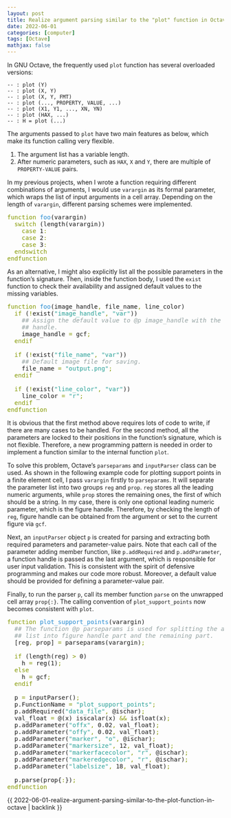 ```yaml
---
layout: post
title: Realize argument parsing similar to the "plot" function in Octave
date: 2022-06-01
categories: [computer]
tags: [Octave]
mathjax: false
---
```


In GNU Octave, the frequently used `plot` function has several overloaded versions:

    -- : plot (Y)
    -- : plot (X, Y)
    -- : plot (X, Y, FMT)
    -- : plot (..., PROPERTY, VALUE, ...)
    -- : plot (X1, Y1, ..., XN, YN)
    -- : plot (HAX, ...)
    -- : H = plot (...)

The arguments passed to `plot` have two main features as below, which make its function calling very flexible.

1.  The argument list has a variable length.
2.  After numeric parameters, such as `HAX`, `X` and `Y`, there are multiple of `PROPERTY-VALUE` pairs.

In my previous projects, when I wrote a function requiring different combinations of arguments, I would use `varargin` as its formal parameter, which wraps the list of input arguments in a cell array. Depending on the length of `varargin`, different parsing schemes were implemented.

<pre class="src src-octave"><span style="color: #859900;">function</span> <span style="color: #268bd2;">foo</span>(varargin)
  <span style="color: #859900;">switch</span> (length(varargin))
    <span style="color: #859900;">case</span> 1<span style="color: #859900;">:</span>
    <span style="color: #859900;">case</span> 2<span style="color: #859900;">:</span>
    <span style="color: #859900;">case</span> 3<span style="color: #859900;">:</span>
  <span style="color: #859900;">endswitch</span>
<span style="color: #859900;">endfunction</span>
</pre>

As an alternative, I might also explicitly list all the possible parameters in the function&rsquo;s signature. Then, inside the function body, I used the `exist` function to check their availability and assigned default values to the missing variables.

<pre class="src src-octave"><span style="color: #859900;">function</span> <span style="color: #268bd2;">foo</span>(image_handle<span style="color: #859900;">,</span> file_name<span style="color: #859900;">,</span> line_color)
  <span style="color: #859900;">if</span> (<span style="color: #859900;">!</span>exist(<span style="color: #2aa198;">"image_handle"</span><span style="color: #859900;">,</span> <span style="color: #2aa198;">"var"</span>))
    <span style="color: #93a1a1; font-style: italic;">## Assign the default value to @p image_handle with the current figure</span>
    <span style="color: #93a1a1; font-style: italic;">## handle.</span>
    image_handle <span style="color: #859900;">=</span> gcf<span style="color: #859900;">;</span>
  <span style="color: #859900;">endif</span>

  <span style="color: #859900;">if</span> (<span style="color: #859900;">!</span>exist(<span style="color: #2aa198;">"file_name"</span><span style="color: #859900;">,</span> <span style="color: #2aa198;">"var"</span>))
    <span style="color: #93a1a1; font-style: italic;">## Default image file for saving.</span>
    file_name <span style="color: #859900;">=</span> <span style="color: #2aa198;">"output.png"</span><span style="color: #859900;">;</span>
  <span style="color: #859900;">endif</span>

  <span style="color: #859900;">if</span> (<span style="color: #859900;">!</span>exist(<span style="color: #2aa198;">"line_color"</span><span style="color: #859900;">,</span> <span style="color: #2aa198;">"var"</span>))
    line_color <span style="color: #859900;">=</span> <span style="color: #2aa198;">"r"</span><span style="color: #859900;">;</span>
  <span style="color: #859900;">endif</span>
<span style="color: #859900;">endfunction</span>
</pre>

It is obvious that the first method above requires lots of code to write, if there are many cases to be handled. For the second method, all the parameters are locked to their positions in the function&rsquo;s signature, which is not flexible. Therefore, a new programming pattern is needed in order to implement a function similar to the internal function `plot`.

To solve this problem, Octave&rsquo;s `parseparams` and `inputParser` class can be used. As shown in the following example code for plotting support points in a finite element cell, I pass `varargin` firstly to `parseparams`. It will separate the parameter list into two groups `reg` and `prop`. `reg` stores all the leading numeric arguments, while `prop` stores the remaining ones, the first of which should be a string. In my case, there is only one optional leading numeric parameter, which is the figure handle. Therefore, by checking the length of `reg`, figure handle can be obtained from the argument or set to the current figure via `gcf`.

Next, an `inputParser` object `p` is created for parsing and extracting both required parameters and parameter-value pairs. Note that each call of the parameter adding member function, like `p.addRequired` and `p.addParameter`, a function handle is passed as the last argument, which is responsible for user input validation. This is consistent with the spirit of defensive programming and makes our code more robust. Moreover, a default value should be provided for defining a parameter-value pair.

Finally, to run the parser `p`, call its member function `parse` on the unwrapped cell array `prop{:}`. The calling convention of `plot_support_points` now becomes consistent with `plot`.

<pre class="src src-octave"><span style="color: #859900;">function</span> <span style="color: #268bd2;">plot_support_points</span>(varargin)
  <span style="color: #93a1a1; font-style: italic;">## The function @p parseparams is used for splitting the argument</span>
  <span style="color: #93a1a1; font-style: italic;">## list into figure handle part and the remaining part.</span>
  [reg<span style="color: #859900;">,</span> prop] <span style="color: #859900;">=</span> parseparams(varargin)<span style="color: #859900;">;</span>

  <span style="color: #859900;">if</span> (length(reg) <span style="color: #859900;">&gt;</span> 0)
    h <span style="color: #859900;">=</span> reg(1)<span style="color: #859900;">;</span>
  <span style="color: #859900;">else</span>
    h <span style="color: #859900;">=</span> gcf<span style="color: #859900;">;</span>
  <span style="color: #859900;">endif</span>

  p <span style="color: #859900;">=</span> inputParser()<span style="color: #859900;">;</span>
  p.FunctionName <span style="color: #859900;">=</span> <span style="color: #2aa198;">"plot_support_points"</span><span style="color: #859900;">;</span>
  p.addRequired(<span style="color: #2aa198;">"data_file"</span><span style="color: #859900;">,</span> @ischar)<span style="color: #859900;">;</span>
  val_float <span style="color: #859900;">=</span> @(x) isscalar(x) <span style="color: #859900;">&amp;&amp;</span> isfloat(x)<span style="color: #859900;">;</span>
  p.addParameter(<span style="color: #2aa198;">"offx"</span><span style="color: #859900;">,</span> 0.02<span style="color: #859900;">,</span> val_float)<span style="color: #859900;">;</span>
  p.addParameter(<span style="color: #2aa198;">"offy"</span><span style="color: #859900;">,</span> 0.02<span style="color: #859900;">,</span> val_float)<span style="color: #859900;">;</span>
  p.addParameter(<span style="color: #2aa198;">"marker"</span><span style="color: #859900;">,</span> <span style="color: #2aa198;">"o"</span><span style="color: #859900;">,</span> @ischar)<span style="color: #859900;">;</span>
  p.addParameter(<span style="color: #2aa198;">"markersize"</span><span style="color: #859900;">,</span> 12<span style="color: #859900;">,</span> val_float)<span style="color: #859900;">;</span>
  p.addParameter(<span style="color: #2aa198;">"markerfacecolor"</span><span style="color: #859900;">,</span> <span style="color: #2aa198;">"r"</span><span style="color: #859900;">,</span> @ischar)<span style="color: #859900;">;</span>
  p.addParameter(<span style="color: #2aa198;">"markeredgecolor"</span><span style="color: #859900;">,</span> <span style="color: #2aa198;">"r"</span><span style="color: #859900;">,</span> @ischar)<span style="color: #859900;">;</span>
  p.addParameter(<span style="color: #2aa198;">"labelsize"</span><span style="color: #859900;">,</span> 18<span style="color: #859900;">,</span> val_float)<span style="color: #859900;">;</span>

  p.parse(prop{<span style="color: #859900;">:</span>})<span style="color: #859900;">;</span>
<span style="color: #859900;">endfunction</span>
</pre>

{{ 2022-06-01-realize-argument-parsing-similar-to-the-plot-function-in-octave | backlink }}
